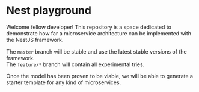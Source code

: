 # Nest playground

Welcome fellow developer!
This repository is a space dedicated to demonstrate how far a microservice architecture can be implemented with the NestJS framework.

The `master` branch will be stable and use the latest stable versions of the framework.   
The `feature/*` branch will contain all experimental tries.

Once the model has been proven to be viable, we will be able to generate a starter template for any kind of microservices.
